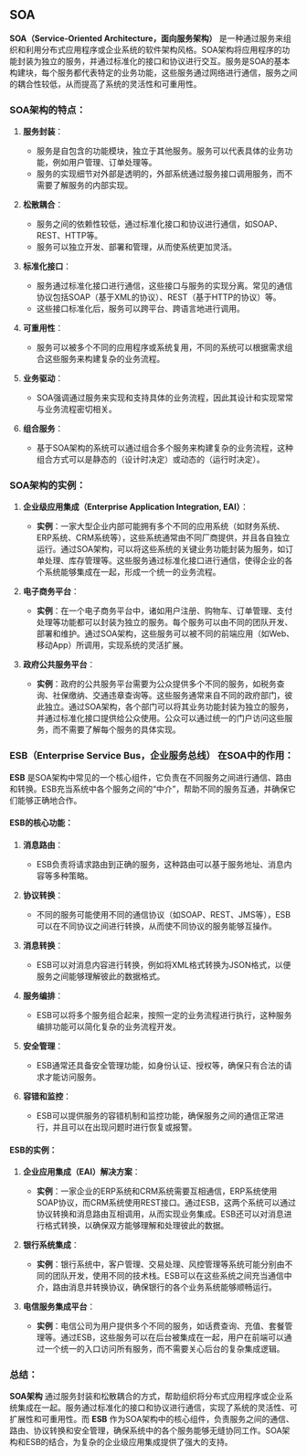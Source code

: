 ## SOA

**SOA（Service-Oriented Architecture，面向服务架构）** 是一种通过服务来组织和利用分布式应用程序或企业系统的软件架构风格。SOA架构将应用程序的功能封装为独立的服务，并通过标准化的接口和协议进行交互。服务是SOA的基本构建块，每个服务都代表特定的业务功能，这些服务通过网络进行通信，服务之间的耦合性较低，从而提高了系统的灵活性和可重用性。

### SOA架构的特点：

1. **服务封装**：
   - 服务是自包含的功能模块，独立于其他服务。服务可以代表具体的业务功能，例如用户管理、订单处理等。
   - 服务的实现细节对外部是透明的，外部系统通过服务接口调用服务，而不需要了解服务的内部实现。

2. **松散耦合**：
   - 服务之间的依赖性较低，通过标准化接口和协议进行通信，如SOAP、REST、HTTP等。
   - 服务可以独立开发、部署和管理，从而使系统更加灵活。

3. **标准化接口**：
   - 服务通过标准化接口进行通信，这些接口与服务的实现分离。常见的通信协议包括SOAP（基于XML的协议）、REST（基于HTTP的协议）等。
   - 这些接口标准化后，服务可以跨平台、跨语言地进行调用。

4. **可重用性**：
   - 服务可以被多个不同的应用程序或系统复用，不同的系统可以根据需求组合这些服务来构建复杂的业务流程。

5. **业务驱动**：
   - SOA强调通过服务来实现和支持具体的业务流程，因此其设计和实现常常与业务流程密切相关。

6. **组合服务**：
   - 基于SOA架构的系统可以通过组合多个服务来构建复杂的业务流程，这种组合方式可以是静态的（设计时决定）或动态的（运行时决定）。

### SOA架构的实例：

1. **企业级应用集成（Enterprise Application Integration, EAI）**：
   - **实例**：一家大型企业内部可能拥有多个不同的应用系统（如财务系统、ERP系统、CRM系统等），这些系统通常由不同厂商提供，并且各自独立运行。通过SOA架构，可以将这些系统的关键业务功能封装为服务，如订单处理、库存管理等。这些服务通过标准化接口进行通信，使得企业的各个系统能够集成在一起，形成一个统一的业务流程。

2. **电子商务平台**：
   - **实例**：在一个电子商务平台中，诸如用户注册、购物车、订单管理、支付处理等功能都可以封装为独立的服务。每个服务可以由不同的团队开发、部署和维护。通过SOA架构，这些服务可以被不同的前端应用（如Web、移动App）所调用，实现系统的灵活扩展。

3. **政府公共服务平台**：
   - **实例**：政府的公共服务平台需要为公众提供多个不同的服务，如税务查询、社保缴纳、交通违章查询等。这些服务通常来自不同的政府部门，彼此独立。通过SOA架构，各个部门可以将其业务功能封装为独立的服务，并通过标准化接口提供给公众使用。公众可以通过统一的门户访问这些服务，而不需要了解每个服务的具体实现。

### **ESB（Enterprise Service Bus，企业服务总线）** 在SOA中的作用：

**ESB** 是SOA架构中常见的一个核心组件，它负责在不同服务之间进行通信、路由和转换。ESB充当系统中各个服务之间的“中介”，帮助不同的服务互通，并确保它们能够正确地合作。

#### ESB的核心功能：

1. **消息路由**：
   - ESB负责将请求路由到正确的服务，这种路由可以基于服务地址、消息内容等多种策略。

2. **协议转换**：
   - 不同的服务可能使用不同的通信协议（如SOAP、REST、JMS等），ESB可以在不同协议之间进行转换，从而使不同协议的服务能够互操作。

3. **消息转换**：
   - ESB可以对消息内容进行转换，例如将XML格式转换为JSON格式，以便服务之间能够理解彼此的数据格式。

4. **服务编排**：
   - ESB可以将多个服务组合起来，按照一定的业务流程进行执行，这种服务编排功能可以简化复杂的业务流程开发。

5. **安全管理**：
   - ESB通常还具备安全管理功能，如身份认证、授权等，确保只有合法的请求才能访问服务。

6. **容错和监控**：
   - ESB可以提供服务的容错机制和监控功能，确保服务之间的通信正常进行，并且可以在出现问题时进行恢复或报警。

#### ESB的实例：

1. **企业应用集成（EAI）解决方案**：
   - **实例**：一家企业的ERP系统和CRM系统需要互相通信，ERP系统使用SOAP协议，而CRM系统使用REST接口。通过ESB，这两个系统可以通过协议转换和消息路由互相调用，从而实现业务集成。ESB还可以对消息进行格式转换，以确保双方能够理解和处理彼此的数据。

2. **银行系统集成**：
   - **实例**：银行系统中，客户管理、交易处理、风控管理等系统可能分别由不同的团队开发，使用不同的技术栈。ESB可以在这些系统之间充当通信中介，路由消息并转换协议，确保银行的各个业务系统能够顺畅运行。

3. **电信服务集成平台**：
   - **实例**：电信公司为用户提供多个不同的服务，如话费查询、充值、套餐管理等。通过ESB，这些服务可以在后台被集成在一起，用户在前端可以通过一个统一的入口访问所有服务，而不需要关心后台的复杂集成逻辑。

### 总结：
**SOA架构** 通过服务封装和松散耦合的方式，帮助组织将分布式应用程序或企业系统集成在一起。服务通过标准化的接口和协议进行通信，实现了系统的灵活性、可扩展性和可重用性。而 **ESB** 作为SOA架构中的核心组件，负责服务之间的通信、路由、协议转换和安全管理，确保系统中的各个服务能够无缝协同工作。SOA架构和ESB的结合，为复杂的企业级应用集成提供了强大的支持。